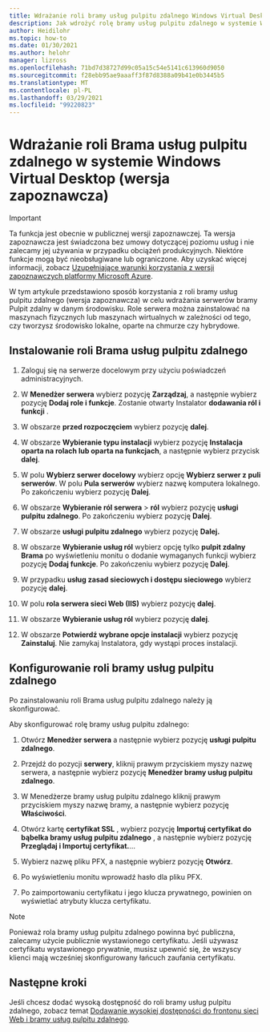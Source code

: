 ```yaml
---
title: Wdrażanie roli bramy usług pulpitu zdalnego Windows Virtual Desktop — Azure
description: Jak wdrożyć rolę bramy usług pulpitu zdalnego w systemie Windows Virtual Desktop.
author: Heidilohr
ms.topic: how-to
ms.date: 01/30/2021
ms.author: helohr
manager: lizross
ms.openlocfilehash: 71bd7d38727d99c05a15c54e5141c613960d9050
ms.sourcegitcommit: f28ebb95ae9aaaff3f87d8388a09b41e0b3445b5
ms.translationtype: MT
ms.contentlocale: pl-PL
ms.lasthandoff: 03/29/2021
ms.locfileid: "99220823"
---
```

# <a name="deploy-the-rd-gateway-role-in-windows-virtual-desktop-preview"></a>Wdrażanie roli Brama usług pulpitu zdalnego w systemie Windows Virtual Desktop (wersja zapoznawcza)

> [!IMPORTANT]
> Ta funkcja jest obecnie w publicznej wersji zapoznawczej.
> Ta wersja zapoznawcza jest świadczona bez umowy dotyczącej poziomu usług i nie zalecamy jej używania w przypadku obciążeń produkcyjnych. Niektóre funkcje mogą być nieobsługiwane lub ograniczone.
> Aby uzyskać więcej informacji, zobacz [Uzupełniające warunki korzystania z wersji zapoznawczych platformy Microsoft Azure](https://azure.microsoft.com/support/legal/preview-supplemental-terms/).

W tym artykule przedstawiono sposób korzystania z roli bramy usług pulpitu zdalnego (wersja zapoznawcza) w celu wdrażania serwerów bramy Pulpit zdalny w danym środowisku. Role serwera można zainstalować na maszynach fizycznych lub maszynach wirtualnych w zależności od tego, czy tworzysz środowisko lokalne, oparte na chmurze czy hybrydowe.

## <a name="install-the-rd-gateway-role"></a>Instalowanie roli Brama usług pulpitu zdalnego

1. Zaloguj się na serwerze docelowym przy użyciu poświadczeń administracyjnych.

2. W **Menedżer serwera** wybierz pozycję **Zarządzaj**, a następnie wybierz pozycję **Dodaj role i funkcje**. Zostanie otwarty Instalator **dodawania ról i funkcji** .

3. W obszarze **przed rozpoczęciem** wybierz pozycję **dalej**.

4. W obszarze **Wybieranie typu instalacji** wybierz pozycję **Instalacja oparta na rolach lub oparta na funkcjach**, a następnie wybierz przycisk **dalej**.

5. W polu **Wybierz serwer docelowy** wybierz opcję **Wybierz serwer z puli serwerów**. W polu **Pula serwerów** wybierz nazwę komputera lokalnego. Po zakończeniu wybierz pozycję **Dalej**.

6. W obszarze **Wybieranie ról serwera**  >  **ról** wybierz pozycję **usługi pulpitu zdalnego**. Po zakończeniu wybierz pozycję **Dalej**.

7. W obszarze **usługi pulpitu zdalnego** wybierz pozycję **Dalej.**

8. W obszarze **Wybieranie usług ról** wybierz opcję tylko **pulpit zdalny Brama** po wyświetleniu monitu o dodanie wymaganych funkcji wybierz pozycję **Dodaj funkcje**. Po zakończeniu wybierz pozycję **Dalej**.

9. W przypadku **usług zasad sieciowych i dostępu sieciowego** wybierz pozycję **dalej**.

10. W polu **rola serwera sieci Web (IIS)** wybierz pozycję **dalej**.

11. W obszarze **Wybieranie usług ról** wybierz pozycję **dalej**.

12. W obszarze **Potwierdź wybrane opcje instalacji** wybierz pozycję **Zainstaluj**. Nie zamykaj Instalatora, gdy wystąpi proces instalacji.

## <a name="configure-rd-gateway-role"></a>Konfigurowanie roli bramy usług pulpitu zdalnego

Po zainstalowaniu roli Brama usług pulpitu zdalnego należy ją skonfigurować.

Aby skonfigurować rolę bramy usług pulpitu zdalnego:

1. Otwórz **Menedżer serwera** a następnie wybierz pozycję **usługi pulpitu zdalnego**.

2. Przejdź do pozycji **serwery**, kliknij prawym przyciskiem myszy nazwę serwera, a następnie wybierz pozycję **Menedżer bramy usług pulpitu zdalnego**.

3. W Menedżerze bramy usług pulpitu zdalnego kliknij prawym przyciskiem myszy nazwę bramy, a następnie wybierz pozycję **Właściwości**.

4. Otwórz kartę **certyfikat SSL** , wybierz pozycję **Importuj certyfikat do bąbelka bramy usług pulpitu zdalnego** , a następnie wybierz pozycję **Przeglądaj i Importuj certyfikat.**...

5. Wybierz nazwę pliku PFX, a następnie wybierz pozycję **Otwórz**.

6. Po wyświetleniu monitu wprowadź hasło dla pliku PFX.

7. Po zaimportowaniu certyfikatu i jego klucza prywatnego, powinien on wyświetlać atrybuty klucza certyfikatu.

>[!NOTE]
>Ponieważ rola bramy usług pulpitu zdalnego powinna być publiczna, zalecamy użycie publicznie wystawionego certyfikatu. Jeśli używasz certyfikatu wystawionego prywatnie, musisz upewnić się, że wszyscy klienci mają wcześniej skonfigurowany łańcuch zaufania certyfikatu.

## <a name="next-steps"></a>Następne kroki

Jeśli chcesz dodać wysoką dostępność do roli bramy usług pulpitu zdalnego, zobacz temat [Dodawanie wysokiej dostępności do frontonu sieci Web i bramy usług pulpitu zdalnego](/windows-server/remote/remote-desktop-services/rds-rdweb-gateway-ha).